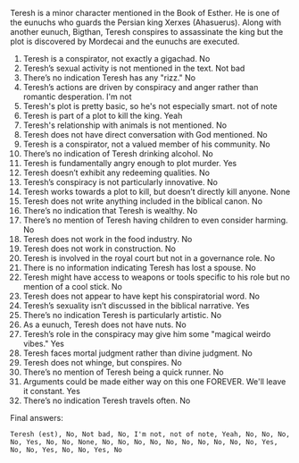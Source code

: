 Teresh is a minor character mentioned in the Book of Esther. He is one of the eunuchs who guards the Persian king Xerxes (Ahasuerus). Along with another eunuch, Bigthan, Teresh conspires to assassinate the king but the plot is discovered by Mordecai and the eunuchs are executed.

1. Teresh is a conspirator, not exactly a gigachad. No
2. Teresh’s sexual activity is not mentioned in the text. Not bad
3. There’s no indication Teresh has any "rizz." No
4. Teresh’s actions are driven by conspiracy and anger rather than romantic desperation. I'm not
5. Teresh's plot is pretty basic, so he's not especially smart. not of note
6. Teresh is part of a plot to kill the king. Yeah
7. Teresh's relationship with animals is not mentioned. No
8. Teresh does not have direct conversation with God mentioned. No
9. Teresh is a conspirator, not a valued member of his community. No
10. There’s no indication of Teresh drinking alcohol. No
11. Teresh is fundamentally angry enough to plot murder. Yes
12. Teresh doesn’t exhibit any redeeming qualities. No
13. Teresh’s conspiracy is not particularly innovative. No
14. Teresh works towards a plot to kill, but doesn’t directly kill anyone. None
15. Teresh does not write anything included in the biblical canon. No
16. There’s no indication that Teresh is wealthy. No
17. There’s no mention of Teresh having children to even consider harming. No
18. Teresh does not work in the food industry. No
19. Teresh does not work in construction. No
20. Teresh is involved in the royal court but not in a governance role. No
21. There is no information indicating Teresh has lost a spouse. No
22. Teresh might have access to weapons or tools specific to his role but no mention of a cool stick. No
23. Teresh does not appear to have kept his conspiratorial word. No
24. Teresh’s sexuality isn’t discussed in the biblical narrative. Yes
25. There’s no indication Teresh is particularly artistic. No
26. As a eunuch, Teresh does not have nuts. No
27. Teresh’s role in the conspiracy may give him some "magical weirdo vibes." Yes
28. Teresh faces mortal judgment rather than divine judgment. No
29. Teresh does not whinge, but conspires. No
30. There’s no mention of Teresh being a quick runner. No
31. Arguments could be made either way on this one FOREVER. We'll leave it constant. Yes
32. There’s no indication Teresh travels often. No

Final answers:

```Teresh (est), No, Not bad, No, I'm not, not of note, Yeah, No, No, No, No, Yes, No, No, None, No, No, No, No, No, No, No, No, No, No, Yes, No, No, Yes, No, No, Yes, No```